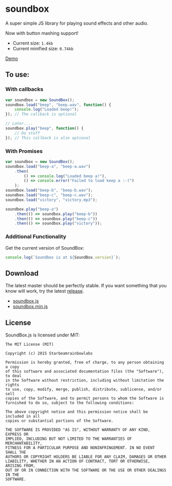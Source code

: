 # soundbox
A super simple JS library for playing sound effects and other audio.

Now with button mashing support!

 * Current size: `1.4kb`
 * Current minified size: `0.74kb`

[Demo](https://sbrl.github.io/soundbox/example.html)

## To use:

### With callbacks

```javascript
var soundbox = new SoundBox();
soundbox.load("beep", "beep.wav", function() {
    console.log("Loaded beep!");
}); // The callback is optional

// Later....
soundbox.play("beep", function() {
	// Do stuff
}); // This callback is also optional
```

### With Promises

```javascript
var soundbox = new SoundBox();
soundbox.load("beep-a", "beep-a.wav")
    .then(
        () => console.log("Loaded beep a!"),
        () => console.error("Failed to load keep a :-(")
    );
soundbox.load("beep-b", "beep-b.wav");
soundbox.load("beep-c", "beep-c.wav");
soundbox.load("victory", "victory.mp3");

soundbox.play("beep-a")
    .then(() => soundbox.play("beep-b"))
    .then(() => soundbox.play("beep-c"))
    .then(() => soundbox.play("victory"));
```

### Additional Functionality
Get the current version of SoundBox:

```javascript
console.log(`Soundbox is at ${SoundBox.version}`);
```

## Download
The latest master should be perfectly stable. If you want something that you know will work, try the latest [release](https://github.com/sbrl/soundbox/releases).

 * [soundbox.js](https://raw.githubusercontent.com/sbrl/soundbox/master/soundbox.js)
 * [soundbox.min.js](https://raw.githubusercontent.com/sbrl/soundbox/master/soundbox.min.js)

## License
SoundBox.js is licensed under MIT:

```
The MIT License (MIT)

Copyright (c) 2015 Starbeamrainbowlabs

Permission is hereby granted, free of charge, to any person obtaining a copy
of this software and associated documentation files (the "Software"), to deal
in the Software without restriction, including without limitation the rights
to use, copy, modify, merge, publish, distribute, sublicense, and/or sell
copies of the Software, and to permit persons to whom the Software is
furnished to do so, subject to the following conditions:

The above copyright notice and this permission notice shall be included in all
copies or substantial portions of the Software.

THE SOFTWARE IS PROVIDED "AS IS", WITHOUT WARRANTY OF ANY KIND, EXPRESS OR
IMPLIED, INCLUDING BUT NOT LIMITED TO THE WARRANTIES OF MERCHANTABILITY,
FITNESS FOR A PARTICULAR PURPOSE AND NONINFRINGEMENT. IN NO EVENT SHALL THE
AUTHORS OR COPYRIGHT HOLDERS BE LIABLE FOR ANY CLAIM, DAMAGES OR OTHER
LIABILITY, WHETHER IN AN ACTION OF CONTRACT, TORT OR OTHERWISE, ARISING FROM,
OUT OF OR IN CONNECTION WITH THE SOFTWARE OR THE USE OR OTHER DEALINGS IN THE
SOFTWARE.
```
